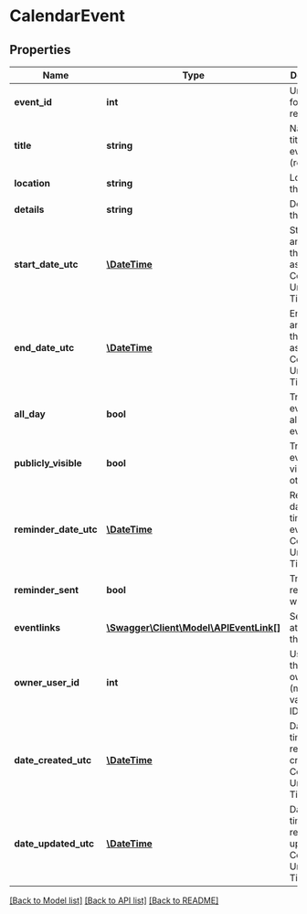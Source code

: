 # CalendarEvent

## Properties
Name | Type | Description | Notes
------------ | ------------- | ------------- | -------------
**event_id** | **int** | Unique ID for event record | [optional] 
**title** | **string** | Name or title of the event (required) | 
**location** | **string** | Location of the event | [optional] 
**details** | **string** | Details of the event | [optional] 
**start_date_utc** | [**\DateTime**](\DateTime.md) | Start date and time of the event, as Coordinated Universal Time | 
**end_date_utc** | [**\DateTime**](\DateTime.md) | End date and time of the event, as Coordinated Universal Time | 
**all_day** | **bool** | True, if event is an all-day event | [optional] 
**publicly_visible** | **bool** | True, if event is visible to others | [optional] 
**reminder_date_utc** | [**\DateTime**](\DateTime.md) | Reminder data and time of the event, as Coordinated Universal Time | [optional] 
**reminder_sent** | **bool** | True, if a reminder was sent | [optional] 
**eventlinks** | [**\Swagger\Client\Model\APIEventLink[]**](APIEventLink.md) | Set of links attached to the Event | [optional] 
**owner_user_id** | **int** | User ID of the event owner (must be a valid user ID) | [optional] 
**date_created_utc** | [**\DateTime**](\DateTime.md) | Date and time event record created, as Coordinated Universal Time | [optional] 
**date_updated_utc** | [**\DateTime**](\DateTime.md) | Date and time event record updated, as Coordinated Universal Time | [optional] 

[[Back to Model list]](../README.md#documentation-for-models) [[Back to API list]](../README.md#documentation-for-api-endpoints) [[Back to README]](../README.md)


